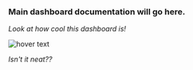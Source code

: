 ### Main dashboard documentation will go here.

_Look at how cool this dashboard is!_

![hover text](https://raw.githubusercontent.com/iJoinSolutions/support-documents/master/web-documentation/advisor/screenshots/mainDashboard.png")

*Isn't it neat??*
